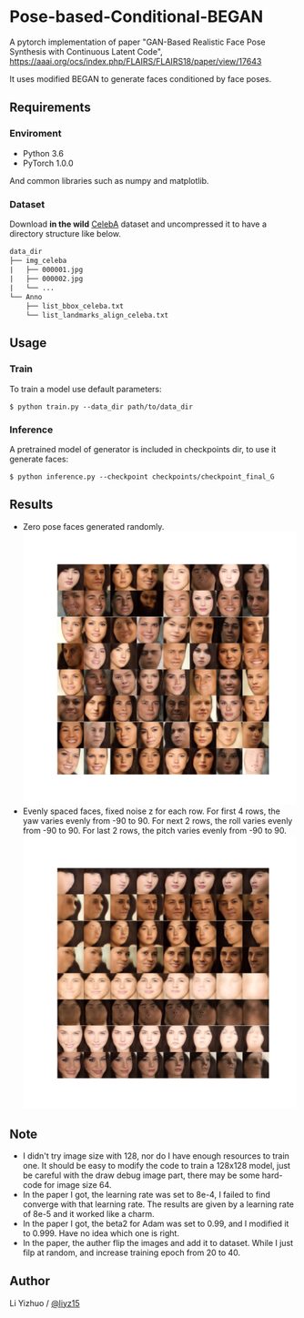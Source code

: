 # Pose-based-Conditional-BEGAN
A pytorch implementation of paper "GAN-Based Realistic Face Pose Synthesis with Continuous Latent Code", https://aaai.org/ocs/index.php/FLAIRS/FLAIRS18/paper/view/17643

It uses modified BEGAN to generate faces conditioned by face poses.
## Requirements
### Enviroment
- Python 3.6
- PyTorch 1.0.0

And common libraries such as numpy and matplotlib.

### Dataset

Download **in the wild** [CelebA](http://mmlab.ie.cuhk.edu.hk/projects/CelebA.html) dataset and uncompressed it to have a directory structure like below.
```
data_dir
├── img_celeba
|   ├── 000001.jpg
|   ├── 000002.jpg
|   └── ...
└── Anno
    ├── list_bbox_celeba.txt
    └── list_landmarks_align_celeba.txt
```

## Usage
### Train
To train a model use default parameters:
```
$ python train.py --data_dir path/to/data_dir
```
### Inference
A pretrained model of generator is included in checkpoints dir, to use it generate faces:
```
$ python inference.py --checkpoint checkpoints/checkpoint_final_G
```

## Results
- Zero pose faces generated randomly.
![output](output/output.png)
- Evenly spaced faces, fixed noise z for each row.
For first 4 rows, the yaw varies evenly from -90 to 90.
For next 2 rows, the roll varies evenly from -90 to 90.
For last 2 rows, the pitch varies evenly from -90 to 90.
![output_fix](output/output_fix.png)

## Note
- I didn't try image size with 128, nor do I have enough resources to train one. It should be easy to modify the code to train a 128x128 model, just be careful with the draw debug image part, there may be some hard-code for image size 64.
- In the paper I got, the learning rate was set to 8e-4, I failed to find converge with that learning rate. The results are given by a learning rate of 8e-5 and it worked like a charm.
- In the paper I got, the beta2 for Adam was set to 0.99, and I modified it to 0.999. Have no idea which one is right.
- In the paper, the auther flip the images and add it to dataset. While I just filp at random, and increase training epoch from 20 to 40.

## Author
Li Yizhuo / [@liyz15](https://github.com/liyz15)
